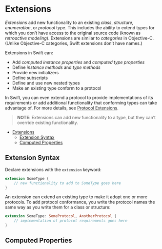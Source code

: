 # Extensions

*Extensions* add new functionality to an existing *class*, *structure*, *enumeration*, or *protocol* type. This includes the ability to extend types for which you don’t have access to the original source code (known as *retroactive modeling*). Extensions are similar to *categories* in Objective-C. (Unlike Objective-C categories, Swift extensions don’t have names.)

Extensions in Swift can:

- Add *computed instance properties* and *computed type properties*
- Define *instance methods* and *type methods*
- Provide new initializers
- Define subscripts
- Define and use new nested types
- Make an existing type conform to a protocol

In Swift, you can even extend a protocol to provide implementations of its requirements or add additional functionality that conforming types can take advantage of. For more details, see [Protocol Extensions](https://docs.swift.org/swift-book/LanguageGuide/Protocols.html#ID521).

> **NOTE**: Extensions can add new functionality to a type, but they can’t override existing functionality.

- [Extensions](#extensions)
  - [Extension Syntax](#extension-syntax)
  - [Computed Properties](#computed-properties)

## Extension Syntax

Declare extensions with the `extension` keyword:

```swift
extension SomeType {
    // new functionality to add to SomeType goes here
}
```

An extension can extend an existing type to make it adopt one or more protocols. To add protocol conformance, you write the protocol names the same way as you write them for a class or structure:

```swift
extension SomeType: SomeProtocol, AnotherProtocol {
    // implementation of protocol requirements goes here
}
```

## Computed Properties


